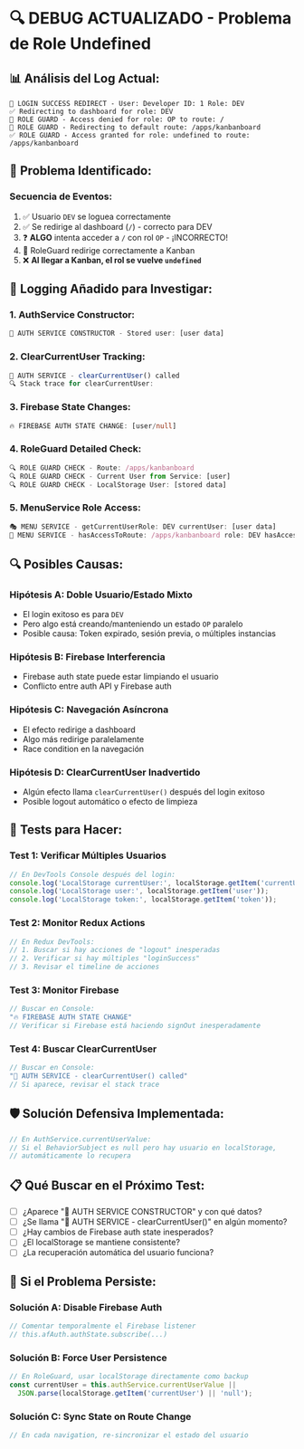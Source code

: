 # 🔍 DEBUG ACTUALIZADO - Problema de Role Undefined

## 📊 **Análisis del Log Actual:**

```
🚀 LOGIN SUCCESS REDIRECT - User: Developer ID: 1 Role: DEV
✅ Redirecting to dashboard for role: DEV
🚫 ROLE GUARD - Access denied for role: OP to route: /
🔄 ROLE GUARD - Redirecting to default route: /apps/kanbanboard
✅ ROLE GUARD - Access granted for role: undefined to route: /apps/kanbanboard
```

## 🎯 **Problema Identificado:**

### **Secuencia de Eventos:**
1. ✅ Usuario `DEV` se loguea correctamente
2. ✅ Se redirige al dashboard (`/`) - correcto para DEV
3. ❓ **ALGO** intenta acceder a `/` con rol `OP` - ¡INCORRECTO!
4. 🔄 RoleGuard redirige correctamente a Kanban
5. ❌ **Al llegar a Kanban, el rol se vuelve `undefined`**

## 🔧 **Logging Añadido para Investigar:**

### 1. **AuthService Constructor:**
```typescript
🔧 AUTH SERVICE CONSTRUCTOR - Stored user: [user data]
```

### 2. **ClearCurrentUser Tracking:**
```typescript
🧹 AUTH SERVICE - clearCurrentUser() called
🔍 Stack trace for clearCurrentUser:
```

### 3. **Firebase State Changes:**
```typescript
🔥 FIREBASE AUTH STATE CHANGE: [user/null]
```

### 4. **RoleGuard Detailed Check:**
```typescript
🔍 ROLE GUARD CHECK - Route: /apps/kanbanboard
🔍 ROLE GUARD CHECK - Current User from Service: [user]
🔍 ROLE GUARD CHECK - LocalStorage User: [stored data]
```

### 5. **MenuService Role Access:**
```typescript
🎭 MENU SERVICE - getCurrentUserRole: DEV currentUser: [user data]
🔐 MENU SERVICE - hasAccessToRoute: /apps/kanbanboard role: DEV hasAccess: true
```

## 🔍 **Posibles Causas:**

### **Hipótesis A: Doble Usuario/Estado Mixto**
- El login exitoso es para `DEV` 
- Pero algo está creando/manteniendo un estado `OP` paralelo
- Posible causa: Token expirado, sesión previa, o múltiples instancias

### **Hipótesis B: Firebase Interferencia**
- Firebase auth state puede estar limpiando el usuario
- Conflicto entre auth API y Firebase auth

### **Hipótesis C: Navegación Asíncrona**
- El efecto redirige a dashboard
- Algo más redirige paralelamente 
- Race condition en la navegación

### **Hipótesis D: ClearCurrentUser Inadvertido**
- Algún efecto llama `clearCurrentUser()` después del login exitoso
- Posible logout automático o efecto de limpieza

## 🧪 **Tests para Hacer:**

### **Test 1: Verificar Múltiples Usuarios**
```javascript
// En DevTools Console después del login:
console.log('LocalStorage currentUser:', localStorage.getItem('currentUser'));
console.log('LocalStorage user:', localStorage.getItem('user'));
console.log('LocalStorage token:', localStorage.getItem('token'));
```

### **Test 2: Monitor Redux Actions**
```javascript
// En Redux DevTools:
// 1. Buscar si hay acciones de "logout" inesperadas
// 2. Verificar si hay múltiples "loginSuccess" 
// 3. Revisar el timeline de acciones
```

### **Test 3: Monitor Firebase**
```javascript
// Buscar en Console:
"🔥 FIREBASE AUTH STATE CHANGE" 
// Verificar si Firebase está haciendo signOut inesperadamente
```

### **Test 4: Buscar ClearCurrentUser**
```javascript
// Buscar en Console:
"🧹 AUTH SERVICE - clearCurrentUser() called"
// Si aparece, revisar el stack trace
```

## 🛡️ **Solución Defensiva Implementada:**

```typescript
// En AuthService.currentUserValue:
// Si el BehaviorSubject es null pero hay usuario en localStorage,
// automáticamente lo recupera
```

## 📋 **Qué Buscar en el Próximo Test:**

- [ ] ¿Aparece "🔧 AUTH SERVICE CONSTRUCTOR" y con qué datos?
- [ ] ¿Se llama "🧹 AUTH SERVICE - clearCurrentUser()" en algún momento?
- [ ] ¿Hay cambios de Firebase auth state inesperados?
- [ ] ¿El localStorage se mantiene consistente?
- [ ] ¿La recuperación automática del usuario funciona?

## 🚨 **Si el Problema Persiste:**

### **Solución A: Disable Firebase Auth**
```typescript
// Comentar temporalmente el Firebase listener
// this.afAuth.authState.subscribe(...)
```

### **Solución B: Force User Persistence**
```typescript
// En RoleGuard, usar localStorage directamente como backup
const currentUser = this.authService.currentUserValue || 
  JSON.parse(localStorage.getItem('currentUser') || 'null');
```

### **Solución C: Sync State on Route Change**
```typescript
// En cada navigation, re-sincronizar el estado del usuario
```